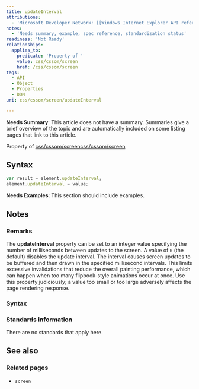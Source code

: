 ```yaml
---
title: updateInterval
attributions:
  - 'Microsoft Developer Network: [[Windows Internet Explorer API reference](http://msdn.microsoft.com/en-us/library/ie/hh828809%28v=vs.85%29.aspx) Article]'
notes:
  - 'Needs summary, example, spec reference, standardization status'
readiness: 'Not Ready'
relationships:
  applies_to:
    predicate: 'Property of '
    value: css/cssom/screen
    href: /css/cssom/screen
tags:
  - API
  - Object
  - Properties
  - DOM
uri: css/cssom/screen/updateInterval

---
```

**Needs Summary**: This article does not have a summary. Summaries give a brief overview of the topic and are automatically included on some listing pages that link to this article.

Property of [css/cssom/screen](/css/cssom/screen)[css/cssom/screen](/css/cssom/screen)

## Syntax

``` js
var result = element.updateInterval;
element.updateInterval = value;
```

**Needs Examples**: This section should include examples.

## Notes

### Remarks

The **updateInterval** property can be set to an integer value specifying the number of milliseconds between updates to the screen. A value of `0` (the default) disables the update interval. The interval causes screen updates to be buffered and then drawn in the specified millisecond intervals. This limits excessive invalidations that reduce the overall painting performance, which can happen when too many flipbook-style animations occur at once. Use this property judiciously; a value too small or too large adversely affects the page rendering response.

### Syntax

### Standards information

There are no standards that apply here.

## See also

### Related pages

-   `screen`
